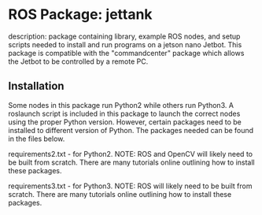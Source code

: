 # ROS Package: jettank
description: package containing library, example ROS nodes, and setup scripts needed to install and run programs on a jetson nano Jetbot.
This package is compatible with the "commandcenter" package which allows the Jetbot to be controlled by a remote PC.

## Installation
Some nodes in this package run Python2 while others run Python3. A roslaunch script is included in this package to launch the correct nodes using the proper Python version.
However, certain packages need to be installed to different version of Python. The packages needed can be found in the files below.

requirements2.txt - for Python2. NOTE: ROS and OpenCV will likely need to be built from scratch. There are many tutorials online outlining how to install these packages.

requirements3.txt - for Python3. NOTE: ROS will likely need to be built from scratch. There are many tutorials online outlining how to install these packages.
